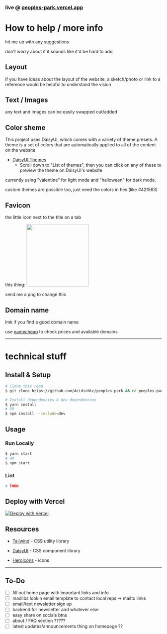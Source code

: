 ###  live @ [peoples-park.vercel.app](https://peoples-park.vercel.app/)

# How to help / more info

hit me up with any suggestions

don't worry about if it sounds like it'd be hard to add

## Layout

if you have ideas about the layout of the website, a sketch/photo or link to a reference would be helpful to understand the vision

## Text / Images

any text and images can be easily swapped out/added

## Color sheme

This project uses DaisyUI, which comes with a variety of theme presets. A theme is a set of colors that are automatically applied to all of the content on the website


* [DaisyUI Themes](https://daisyui.com/docs/themes/)
  * Scroll down to "List of themes", then you can click on any of these to preview the theme on DaisyUI's website

currently using "valentine" for light mode and "halloween" for dark mode.

custom themes are possible too, just need the colors in hex (like #42f563)

## Favicon

the little icon next to the title on a tab

this thing:
<img src="https://bst.icons8.com/wp-content/uploads/2020/08/favicon-design-icons8-blog.jpg" width="200" />

send me a png to change this

## Domain name 

lmk if you find a good domain name

use [namecheap](https://www.namecheap.com/) to check prices and available domains

---

# technical stuff

## Install & Setup

```bash
# Clone this repo
$ git clone https://github.com/AcidicNic/peoples-park && cd peoples-park

# Install dependencies & dev dependencies
$ yarn install
# OR
$ npm install --include=dev
```

## Usage

### Run Locally

```bash
$ yarn start 
# OR
$ npm start 
```

### Lint

```bash
# TODO
```

## Deploy with Vercel

[![Deploy with Vercel](https://vercel.com/button)](https://vercel.com/new/clone?repository-url=https%3A%2F%2Fgithub.com%2FAcidicNic%2Fpeoples-park)

## Resources

* [Tailwind](https://tailwindcss.com/) - CSS utility library

* [DaisyUI](https://daisyui.com/components/) - CSS component library

* [HeroIcons](https://heroicons.com/) - icons

---

## To-Do

- [ ] fill out home page with important links and info
- [ ] madlibs lookin email template to contact local reps -> mailto links
- [ ] email/text newsletter sign up
- [ ] backend for newsletter and whatever else
- [ ] easy share on socials btns
- [ ] about / FAQ section ?????
- [ ] latest updates/announcements thing on homepage ??
